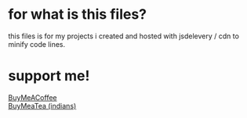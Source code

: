 # for what is this files?
this files is for my projects i created and hosted with jsdelevery / cdn to minify code lines.
# support me!
<a href="https://www.buymeacoffee.com/coffeeforahul">BuyMeACoffee</a><br/>
<a href="https://pay.rahul.eu.org/">BuyMeaTea (indians)</a>
